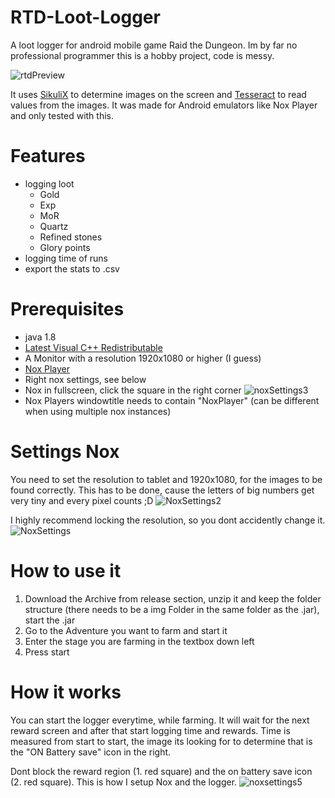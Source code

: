 # RTD-Loot-Logger
A loot logger for android mobile game Raid the Dungeon. Im by far no professional programmer this is a hobby project, code is messy.

![rtdPreview](https://i.imgur.com/F58YOy6.png)

It uses [SikuliX](http://sikulix.com/) to determine images on the screen and [Tesseract](https://github.com/tesseract-ocr/tesseract) to read values from the images. It was made for Android emulators like Nox Player and only tested with this.

# Features
* logging loot
  * Gold
  * Exp
  * MoR
  * Quartz
  * Refined stones
  * Glory points
* logging time of runs
* export the stats to .csv


# Prerequisites
* java 1.8
* [Latest Visual C++ Redistributable](https://support.microsoft.com/de-de/help/2977003/the-latest-supported-visual-c-downloads)
* A Monitor with a resolution 1920x1080 or higher (I guess)
* [Nox Player](https://www.bignox.com/)
* Right nox settings, see below
* Nox in fullscreen, click the square in the right corner ![noxSettings3](https://i.imgur.com/rGe5u5C.png)
* Nox Players windowtitle needs to contain "NoxPlayer" (can be different when using multiple nox instances)

# Settings Nox

You need to set the resolution to tablet and 1920x1080, for the images to be found correctly. This has to be done, cause the letters of big numbers get very tiny and every pixel counts ;D
![NoxSettings2](https://i.imgur.com/jJUclJm.png)

I highly recommend locking the resolution, so you dont accidently change it.
![NoxSettings](https://i.imgur.com/wwD5lxb.png)

# How to use it

1. Download the Archive from release section, unzip it and keep the folder structure (there needs to be a img Folder in the same folder as the .jar), start the .jar
2. Go to the Adventure you want to farm and start it
3. Enter the stage you are farming in the textbox down left
3. Press start

# How it works

You can start the logger everytime, while farming. It will wait for the next reward screen and after that start logging time and rewards.
Time is measured from start to start, the image its looking for to determine that is the "ON Battery save" icon in the right.

Dont block the reward region (1. red square) and the on battery save icon (2. red square).
This is how I setup Nox and the logger.
![noxsettings5](https://i.imgur.com/x0b8uBy.png)
